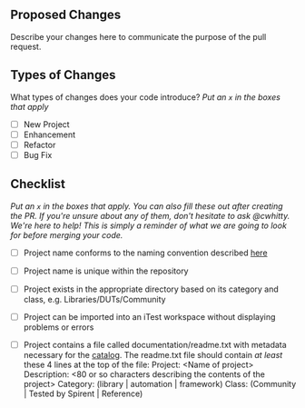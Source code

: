 ## Proposed Changes

Describe your changes here to communicate the purpose of the pull request.

## Types of Changes

What types of changes does your code introduce?
_Put an `x` in the boxes that apply_

- [ ] New Project
- [ ] Enhancement
- [ ] Refactor
- [ ] Bug Fix

## Checklist

_Put an `x` in the boxes that apply. You can also fill these out after creating the PR. If you're unsure about any of them, don't hesitate to ask @cwhitty. We're here to help! This is simply a reminder of what we are going to look for before merging your code._

- [ ] Project name conforms to the naming convention described [here](https://github.com/Spirent/iTest-assets/blob/master/README.md)
- [ ] Project name is unique within the repository
- [ ] Project exists in the appropriate directory based on its category and class, e.g. Libraries/DUTs/Community
- [ ] Project can be imported into an iTest workspace without displaying problems or errors
- [ ] Project contains a file called documentation/readme.txt with metadata necessary for the [catalog](https://developer.spirent.com/). The readme.txt file should contain _at least_ these 4 lines at the top of the file:
      Project: \<Name of project\>
      Description: \<80 or so characters describing the contents of the project\>
      Category: (library | automation | framework)
      Class: (Community | Tested by Spirent | Reference)
 

